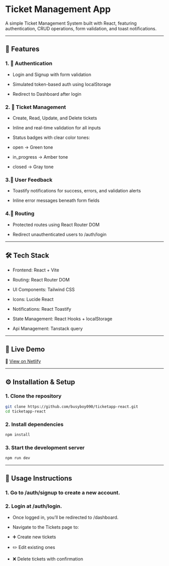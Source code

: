 # Ticket Management App

A simple Ticket Management System built with React, featuring authentication, CRUD operations, form validation, and toast notifications.

---

## 🚀 Features

### 1. 🔐 Authentication

- Login and Signup with form validation

- Simulated token-based auth using localStorage

- Redirect to Dashboard after login

### 2. 🎫 Ticket Management

- Create, Read, Update, and Delete tickets

- Inline and real-time validation for all inputs

- Status badges with clear color tones:

- open → Green tone

- in_progress → Amber tone

- closed → Gray tone

### 3.🔔 User Feedback

- Toastify notifications for success, errors, and validation alerts

- Inline error messages beneath form fields

### 4.🧭 Routing

- Protected routes using React Router DOM

- Redirect unauthenticated users to /auth/login

---

## 🛠️ Tech Stack

- Frontend: React + Vite

- Routing: React Router DOM

- UI Components: Tailwind CSS

- Icons: Lucide React

- Notifications: React Toastify

- State Management: React Hooks + localStorage

- Api Management: Tanstack query

---

## 🚀 Live Demo
🔗 [View on Netlify](https://ticketapp-react.netlify.app)

---

## ⚙️ Installation & Setup

### 1. Clone the repository
```bash
git clone https://github.com/busyboy090/ticketapp-react.git
cd ticketapp-react
```

### 2. Install dependencies
```bash
npm install
```

### 3. Start the development server
```bash
npm run dev
```
--- 

## 🧪 Usage Instructions

### 1. Go to /auth/signup to create a new account.

### 2. Login at /auth/login.

- Once logged in, you’ll be redirected to /dashboard.

- Navigate to the Tickets page to:

- ➕ Create new tickets

- ✏️ Edit existing ones

- ❌ Delete tickets with confirmation